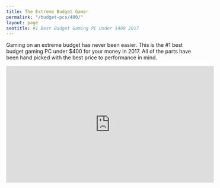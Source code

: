 ```yaml
---
title: The Extreme Budget Gamer 
permalink: "/budget-pcs/400/"
layout: page
seotitle: #1 Best Budget Gaming PC Under $400 2017 
---
```


Gaming on an extreme budget has never been easier. This is the #1 best budget gaming PC under $400 for your money in 2017. All of the parts have been hand picked with the best price to performance in mind. 

<iframe width="560" height="315" src="https://www.youtube.com/embed/V12paKHyGMs" frameborder="0" allowfullscreen></iframe>